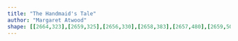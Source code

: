 ```yaml
---
title: "The Handmaid's Tale"
author: "Margaret Atwood"
shape: [[2664,323],[2659,325],[2656,330],[2658,383],[2657,480],[2659,507],[2658,554],[2660,577],[2659,622],[2661,674],[2662,688],[2664,691],[2667,692],[2693,692],[2699,690],[2700,671],[2699,536],[2697,505],[2697,427],[2695,391],[2696,336],[2694,329],[2689,325],[2683,323]]
---
```


